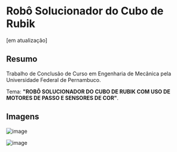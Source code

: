 # Robô Solucionador do Cubo de Rubik
[em atualização]
## Resumo
Trabalho de Conclusão de Curso em Engenharia de Mecânica pela Universidade Federal de Pernambuco.

Tema: **"ROBÔ SOLUCIONADOR DO CUBO DE RUBIK COM USO DE MOTORES DE PASSO E SENSORES DE COR"**.

## Imagens
![image](https://github.com/user-attachments/assets/032cd972-e897-452c-8060-916e4bba7802)

![image](https://github.com/user-attachments/assets/1a32d967-ce05-435a-aea0-2282804abcf4)


